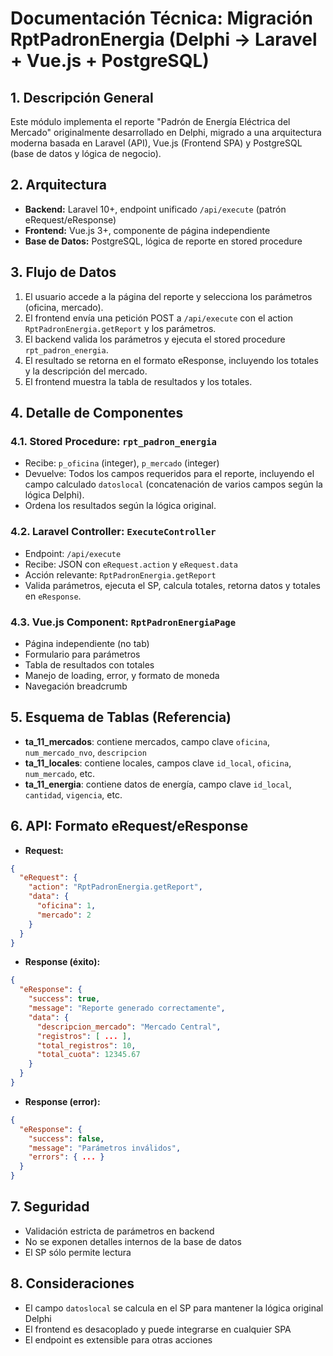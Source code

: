 # Documentación Técnica: Migración RptPadronEnergia (Delphi → Laravel + Vue.js + PostgreSQL)

## 1. Descripción General
Este módulo implementa el reporte "Padrón de Energía Eléctrica del Mercado" originalmente desarrollado en Delphi, migrado a una arquitectura moderna basada en Laravel (API), Vue.js (Frontend SPA) y PostgreSQL (base de datos y lógica de negocio).

## 2. Arquitectura
- **Backend:** Laravel 10+, endpoint unificado `/api/execute` (patrón eRequest/eResponse)
- **Frontend:** Vue.js 3+, componente de página independiente
- **Base de Datos:** PostgreSQL, lógica de reporte en stored procedure

## 3. Flujo de Datos
1. El usuario accede a la página del reporte y selecciona los parámetros (oficina, mercado).
2. El frontend envía una petición POST a `/api/execute` con el action `RptPadronEnergia.getReport` y los parámetros.
3. El backend valida los parámetros y ejecuta el stored procedure `rpt_padron_energia`.
4. El resultado se retorna en el formato eResponse, incluyendo los totales y la descripción del mercado.
5. El frontend muestra la tabla de resultados y los totales.

## 4. Detalle de Componentes
### 4.1. Stored Procedure: `rpt_padron_energia`
- Recibe: `p_oficina` (integer), `p_mercado` (integer)
- Devuelve: Todos los campos requeridos para el reporte, incluyendo el campo calculado `datoslocal` (concatenación de varios campos según la lógica Delphi).
- Ordena los resultados según la lógica original.

### 4.2. Laravel Controller: `ExecuteController`
- Endpoint: `/api/execute`
- Recibe: JSON con `eRequest.action` y `eRequest.data`
- Acción relevante: `RptPadronEnergia.getReport`
- Valida parámetros, ejecuta el SP, calcula totales, retorna datos y totales en `eResponse`.

### 4.3. Vue.js Component: `RptPadronEnergiaPage`
- Página independiente (no tab)
- Formulario para parámetros
- Tabla de resultados con totales
- Manejo de loading, error, y formato de moneda
- Navegación breadcrumb

## 5. Esquema de Tablas (Referencia)
- **ta_11_mercados**: contiene mercados, campo clave `oficina`, `num_mercado_nvo`, `descripcion`
- **ta_11_locales**: contiene locales, campos clave `id_local`, `oficina`, `num_mercado`, etc.
- **ta_11_energia**: contiene datos de energía, campo clave `id_local`, `cantidad`, `vigencia`, etc.

## 6. API: Formato eRequest/eResponse
- **Request:**
```json
{
  "eRequest": {
    "action": "RptPadronEnergia.getReport",
    "data": {
      "oficina": 1,
      "mercado": 2
    }
  }
}
```
- **Response (éxito):**
```json
{
  "eResponse": {
    "success": true,
    "message": "Reporte generado correctamente",
    "data": {
      "descripcion_mercado": "Mercado Central",
      "registros": [ ... ],
      "total_registros": 10,
      "total_cuota": 12345.67
    }
  }
}
```
- **Response (error):**
```json
{
  "eResponse": {
    "success": false,
    "message": "Parámetros inválidos",
    "errors": { ... }
  }
}
```

## 7. Seguridad
- Validación estricta de parámetros en backend
- No se exponen detalles internos de la base de datos
- El SP sólo permite lectura

## 8. Consideraciones
- El campo `datoslocal` se calcula en el SP para mantener la lógica original Delphi
- El frontend es desacoplado y puede integrarse en cualquier SPA
- El endpoint es extensible para otras acciones
